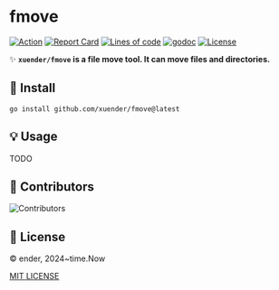 # fmove

[![Action][action-svg]][action-url]
[![Report Card][goreport-svg]][goreport-url]
[![Lines of code][lines-svg]][lines-url]
[![godoc][godoc-svg]][godoc-url]
[![License][license-svg]][license-url]

✨ **`xuender/fmove` is a file move tool. It can move files and directories.**

## 🚀 Install

```shell
go install github.com/xuender/fmove@latest
```

## 💡 Usage

TODO

## 👤 Contributors

![Contributors][contributors-svg]

## 📝 License

© ender, 2024~time.Now

[MIT LICENSE][license-url]

[action-url]: https://github.com/xuender/fmove/actions
[action-svg]: https://github.com/xuender/fmove/workflows/Go/badge.svg

[goreport-url]: https://goreportcard.com/report/github.com/xuender/fmove
[goreport-svg]: https://goreportcard.com/badge/github.com/xuender/fmove

[godoc-url]: https://godoc.org/github.com/xuender/fmove
[godoc-svg]: https://godoc.org/github.com/xuender/fmove?status.svg

[license-url]: https://github.com/xuender/fmove/blob/master/LICENSE
[license-svg]: https://img.shields.io/badge/license-MIT-blue.svg

[contributors-svg]: https://contrib.rocks/image?repo=xuender/fmove

[lines-svg]: https://sloc.xyz/github/xuender/fmove
[lines-url]: https://github.com/boyter/scc

